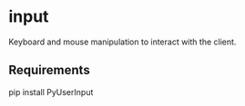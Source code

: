 # input
Keyboard and mouse manipulation to interact with the client.

## Requirements
pip install PyUserInput
